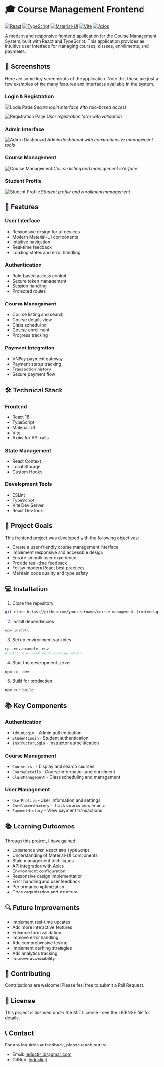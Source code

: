 # 🎓 Course Management Frontend

[![React](https://img.shields.io/badge/React-20232A?style=for-the-badge&logo=react&logoColor=61DAFB)](https://reactjs.org/)
[![TypeScript](https://img.shields.io/badge/TypeScript-007ACC?style=for-the-badge&logo=typescript&logoColor=white)](https://www.typescriptlang.org/)
[![Material-UI](https://img.shields.io/badge/Material--UI-0081CB?style=for-the-badge&logo=material-ui&logoColor=white)](https://mui.com/)
[![Vite](https://img.shields.io/badge/Vite-B73FE9?style=for-the-badge&logo=vite&logoColor=FFD62E)](https://vitejs.dev/)
[![Axios](https://img.shields.io/badge/Axios-5A29E4?style=for-the-badge&logo=axios&logoColor=white)](https://axios-http.com/)

A modern and responsive frontend application for the Course Management System, built with React and TypeScript. This application provides an intuitive user interface for managing courses, classes, enrollments, and payments.

## 📸 Screenshots

Here are some key screenshots of the application. Note that these are just a few examples of the many features and interfaces available in the system.

### Login & Registration
![Login Page](./images/login.png)
*Secure login interface with role-based access*

![Registration Page](./images/register.png)
*User registration form with validation*

### Admin Interface
![Admin Dashboard](./images/admin.png)
*Admin dashboard with comprehensive management tools*

### Course Management
![Course Management](./images/course_management.png)
*Course listing and management interface*

### Student Profile
![Student Profile](./images/student_profile.png)
*Student profile and enrollment management*

## 🚀 Features

### User Interface
- Responsive design for all devices
- Modern Material-UI components
- Intuitive navigation
- Real-time feedback
- Loading states and error handling

### Authentication
- Role-based access control
- Secure token management
- Session handling
- Protected routes

### Course Management
- Course listing and search
- Course details view
- Class scheduling
- Course enrollment
- Progress tracking

### Payment Integration
- VNPay payment gateway
- Payment status tracking
- Transaction history
- Secure payment flow

## 🛠️ Technical Stack

### Frontend
- React 18
- TypeScript
- Material-UI
- Vite
- Axios for API calls

### State Management
- React Context
- Local Storage
- Custom Hooks

### Development Tools
- ESLint
- TypeScript
- Vite Dev Server
- React DevTools

## 🎯 Project Goals

This frontend project was developed with the following objectives:
- Create a user-friendly course management interface
- Implement responsive and accessible design
- Ensure smooth user experience
- Provide real-time feedback
- Follow modern React best practices
- Maintain code quality and type safety

## 💻 Installation

1. Clone the repository
```bash
git clone https://github.com/yourusername/course_management_frontend.git
```

2. Install dependencies
```bash
npm install
```

3. Set up environment variables
```bash
cp .env.example .env
# Edit .env with your configuration
```

4. Start the development server
```bash
npm run dev
```

5. Build for production
```bash
npm run build
```

## 📚 Key Components

### Authentication
- `AdminLogin` - Admin authentication
- `StudentLogin` - Student authentication
- `InstructorLogin` - Instructor authentication

### Course Management
- `CourseList` - Display and search courses
- `CourseDetails` - Course information and enrollment
- `ClassManagement` - Class scheduling and management

### User Management
- `UserProfile` - User information and settings
- `EnrollmentHistory` - Track course enrollments
- `PaymentHistory` - View payment transactions

## 📚 Learning Outcomes

Through this project, I have gained:
- Experience with React and TypeScript
- Understanding of Material-UI components
- State management techniques
- API integration with Axios
- Environment configuration
- Responsive design implementation
- Error handling and user feedback
- Performance optimization
- Code organization and structure

## 🔍 Future Improvements

- Implement real-time updates
- Add more interactive features
- Enhance form validation
- Improve error handling
- Add comprehensive testing
- Implement caching strategies
- Add analytics tracking
- Improve accessibility

## 🤝 Contributing

Contributions are welcome! Please feel free to submit a Pull Request.

## 📄 License

This project is licensed under the MIT License - see the LICENSE file for details.

## 📞 Contact

For any inquiries or feedback, please reach out to:
- Email: [leductin.ld@gmail.com](mailto:leductin.ld@gmail.com)
- GitHub: [leductinjl](https://github.com/leductinjl)